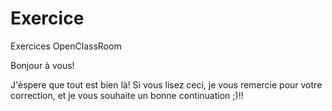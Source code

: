 # Exercice
Exercices OpenClassRoom

Bonjour à vous!

J'èspere que tout est bien là! Si vous lisez ceci, je vous remercie pour votre correction, et je vous souhaite un bonne continuation ;)!!